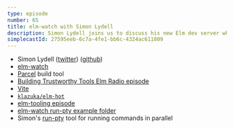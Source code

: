 ```yaml
---
type: episode
number: 65
title: elm-watch with Simon Lydell
description: Simon Lydell joins us to discuss his new Elm dev server which has a minimalist philosophy and maximal refinement.
simplecastId: 27595eeb-6c7a-4fe1-bb6c-4324ac611809
---
```


- Simon Lydell ([twitter](https://twitter.com/SimonLydell)) ([github](https://github.com/lydell/))
- [elm-watch](https://github.com/lydell/elm-watch)
- [Parcel](https://parceljs.org/) build tool
- [Building Trustworthy Tools Elm Radio episode](https://elm-radio.com/episode/trustworthy-tools)
- [Vite](https://vitejs.dev/)
- [`klazuka/elm-hot`](https://github.com/klazuka/elm-hot)
- [elm-tooling episode](https://elm-radio.com/episode/elm-tooling)
- [elm-watch run-pty example folder](https://github.com/lydell/elm-watch/tree/main/example)
- Simon's [run-pty](https://github.com/lydell/run-pty) tool for running commands in parallel

